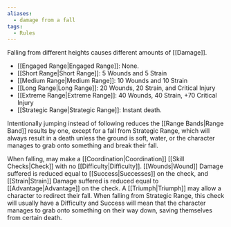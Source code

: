 ```yaml
---
aliases:
  - damage from a fall
tags:
  - Rules
---
```

Falling from different heights causes different amounts of [[Damage]].

- [[Engaged Range|Engaged Range]]: None.
- [[Short Range|Short Range]]: 5 Wounds and 5 Strain
- [[Medium Range|Medium Range]]: 10 Wounds and 10 Strain
- [[Long Range|Long Range]]: 20 Wounds, 20 Strain, and Critical Injury
- [[Extreme Range|Extreme Range]]: 40 Wounds, 40 Strain, +70 Critical Injury
- [[Strategic Range|Strategic Range]]: Instant death.

Intentionally jumping instead of following reduces the [[Range Bands|Range Band]] results by one, except for a fall from Strategic Range, which will always result in a death unless the ground is soft, water, or the character manages to grab onto something and break their fall.

When falling, may make a [[Coordination|Coordination]] [[Skill Checks|Check]] with no [[Difficulty|Difficulty]]. [[Wounds|Wound]] Damage suffered is reduced equal to [[Success|Successes]] on the check, and [[Strain|Strain]] Damage suffered is reduced equal to [[Advantage|Advantage]] on the check. A [[Triumph|Triumph]] may allow a character to redirect their fall. When falling from Strategic Range, this check will usually have a Difficulty and Success will mean that the character manages to grab onto something on their way down, saving themselves from certain death.
